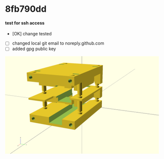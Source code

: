 # 8fb790dd
#### test for ssh access
- [OK] change tested
- [  ] changed local git email to noreply.github.com 
- [  ] added gpg public key

![cube](./pic5.png)
